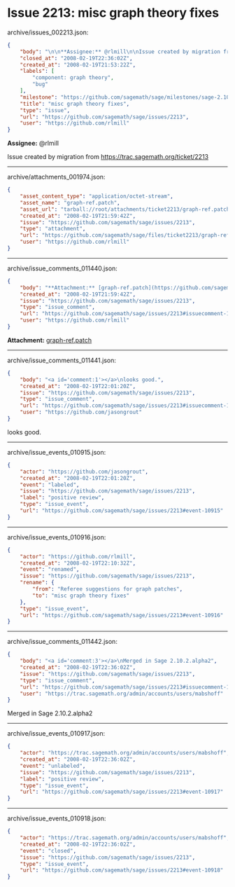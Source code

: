 # Issue 2213: misc graph theory fixes

archive/issues_002213.json:
```json
{
    "body": "\n\n**Assignee:** @rlmill\n\nIssue created by migration from https://trac.sagemath.org/ticket/2213\n\n",
    "closed_at": "2008-02-19T22:36:02Z",
    "created_at": "2008-02-19T21:53:22Z",
    "labels": [
        "component: graph theory",
        "bug"
    ],
    "milestone": "https://github.com/sagemath/sage/milestones/sage-2.10.2",
    "title": "misc graph theory fixes",
    "type": "issue",
    "url": "https://github.com/sagemath/sage/issues/2213",
    "user": "https://github.com/rlmill"
}
```


**Assignee:** @rlmill

Issue created by migration from https://trac.sagemath.org/ticket/2213





---

archive/attachments_001974.json:
```json
{
    "asset_content_type": "application/octet-stream",
    "asset_name": "graph-ref.patch",
    "asset_url": "tarball://root/attachments/ticket2213/graph-ref.patch",
    "created_at": "2008-02-19T21:59:42Z",
    "issue": "https://github.com/sagemath/sage/issues/2213",
    "type": "attachment",
    "url": "https://github.com/sagemath/sage/files/ticket2213/graph-ref.patch",
    "user": "https://github.com/rlmill"
}
```



---

archive/issue_comments_011440.json:
```json
{
    "body": "**Attachment:** [graph-ref.patch](https://github.com/sagemath/sage/files/ticket2213/graph-ref.patch)",
    "created_at": "2008-02-19T21:59:42Z",
    "issue": "https://github.com/sagemath/sage/issues/2213",
    "type": "issue_comment",
    "url": "https://github.com/sagemath/sage/issues/2213#issuecomment-11440",
    "user": "https://github.com/rlmill"
}
```

**Attachment:** [graph-ref.patch](https://github.com/sagemath/sage/files/ticket2213/graph-ref.patch)



---

archive/issue_comments_011441.json:
```json
{
    "body": "<a id='comment:1'></a>\nlooks good.",
    "created_at": "2008-02-19T22:01:20Z",
    "issue": "https://github.com/sagemath/sage/issues/2213",
    "type": "issue_comment",
    "url": "https://github.com/sagemath/sage/issues/2213#issuecomment-11441",
    "user": "https://github.com/jasongrout"
}
```

<a id='comment:1'></a>
looks good.



---

archive/issue_events_010915.json:
```json
{
    "actor": "https://github.com/jasongrout",
    "created_at": "2008-02-19T22:01:20Z",
    "event": "labeled",
    "issue": "https://github.com/sagemath/sage/issues/2213",
    "label": "positive review",
    "type": "issue_event",
    "url": "https://github.com/sagemath/sage/issues/2213#event-10915"
}
```



---

archive/issue_events_010916.json:
```json
{
    "actor": "https://github.com/rlmill",
    "created_at": "2008-02-19T22:10:32Z",
    "event": "renamed",
    "issue": "https://github.com/sagemath/sage/issues/2213",
    "rename": {
        "from": "Referee suggestions for graph patches",
        "to": "misc graph theory fixes"
    },
    "type": "issue_event",
    "url": "https://github.com/sagemath/sage/issues/2213#event-10916"
}
```



---

archive/issue_comments_011442.json:
```json
{
    "body": "<a id='comment:3'></a>\nMerged in Sage 2.10.2.alpha2",
    "created_at": "2008-02-19T22:36:02Z",
    "issue": "https://github.com/sagemath/sage/issues/2213",
    "type": "issue_comment",
    "url": "https://github.com/sagemath/sage/issues/2213#issuecomment-11442",
    "user": "https://trac.sagemath.org/admin/accounts/users/mabshoff"
}
```

<a id='comment:3'></a>
Merged in Sage 2.10.2.alpha2



---

archive/issue_events_010917.json:
```json
{
    "actor": "https://trac.sagemath.org/admin/accounts/users/mabshoff",
    "created_at": "2008-02-19T22:36:02Z",
    "event": "unlabeled",
    "issue": "https://github.com/sagemath/sage/issues/2213",
    "label": "positive review",
    "type": "issue_event",
    "url": "https://github.com/sagemath/sage/issues/2213#event-10917"
}
```



---

archive/issue_events_010918.json:
```json
{
    "actor": "https://trac.sagemath.org/admin/accounts/users/mabshoff",
    "created_at": "2008-02-19T22:36:02Z",
    "event": "closed",
    "issue": "https://github.com/sagemath/sage/issues/2213",
    "type": "issue_event",
    "url": "https://github.com/sagemath/sage/issues/2213#event-10918"
}
```
